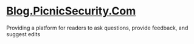 # [Blog.PicnicSecurity.Com](https://blog.picnicsecurity.com)

Providing a platform for readers to ask questions, provide feedback, and suggest edits
